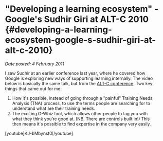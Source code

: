 # "Developing a learning ecosystem" - Google's Sudhir Giri at ALT-C 2010 {#developing-a-learning-ecosystem-google-s-sudhir-giri-at-alt-c-2010}

_Date posted: 4 February 2011_

I saw Sudhir at an earlier conference last year, where he covered how Google is exploring new ways of supporting learning internally. The video below is basically the same talk, but from the [ALT-C conference](http://www.alt.ac.uk/altc2010/index.html). Two key things that came out for me:

1.  How it's possible, instead of going through a "painful" Training Needs Analysis (TNA) process, to use the terms people are searching for to understand what are their training needs.
2.  The exciting G-Whiz tool, which allows other people to tag you with what they think you're good at. (NB. There are controls built in!) This then means it's possible to find expertise in the company very easily.

[youtube]KJ-bMbynst0[/youtube]